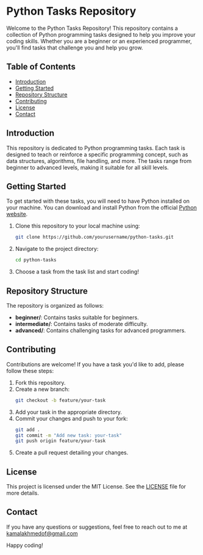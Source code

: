 # Python Tasks Repository

Welcome to the Python Tasks Repository! This repository contains a collection of Python programming tasks designed to help you improve your coding skills. Whether you are a beginner or an experienced programmer, you'll find tasks that challenge you and help you grow.

## Table of Contents

- [Introduction](#introduction)
- [Getting Started](#getting-started)
- [Repository Structure](#repository-structure)
- [Contributing](#contributing)
- [License](#license)
- [Contact](#contact)

## Introduction

This repository is dedicated to Python programming tasks. Each task is designed to teach or reinforce a specific programming concept, such as data structures, algorithms, file handling, and more. The tasks range from beginner to advanced levels, making it suitable for all skill levels.

## Getting Started

To get started with these tasks, you will need to have Python installed on your machine. You can download and install Python from the official [Python website](https://www.python.org/downloads/).

1. Clone this repository to your local machine using:
    ```bash
    git clone https://github.com/yourusername/python-tasks.git
    ```
2. Navigate to the project directory:
    ```bash
    cd python-tasks
    ```
3. Choose a task from the task list and start coding!

## Repository Structure

The repository is organized as follows:


- **beginner/**: Contains tasks suitable for beginners.
- **intermediate/**: Contains tasks of moderate difficulty.
- **advanced/**: Contains challenging tasks for advanced programmers.

## Contributing

Contributions are welcome! If you have a task you'd like to add, please follow these steps:

1. Fork this repository.
2. Create a new branch:
    ```bash
    git checkout -b feature/your-task
    ```
3. Add your task in the appropriate directory.
4. Commit your changes and push to your fork:
    ```bash
    git add .
    git commit -m "Add new task: your-task"
    git push origin feature/your-task
    ```
5. Create a pull request detailing your changes.

## License

This project is licensed under the MIT License. See the [LICENSE](LICENSE) file for more details.

## Contact

If you have any questions or suggestions, feel free to reach out to me at kamalakhmedof@gmail.com

Happy coding!

